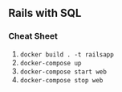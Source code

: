 ## Rails with SQL

### Cheat Sheet
1. `docker build . -t railsapp`
2. `docker-compose up`
3. `docker-compose start web`
4. `docker-compose stop web`